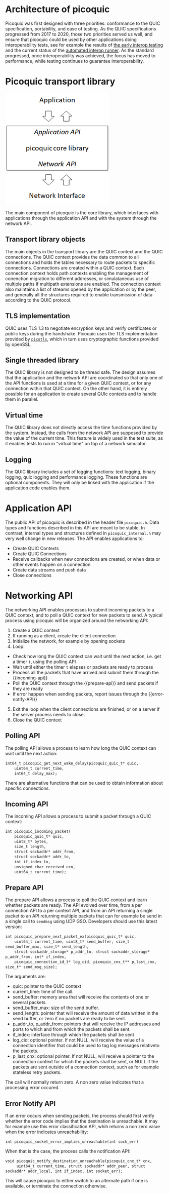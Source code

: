 # Architecture of picoquic

Picoquic was first designed with three priorities: conformance to the QUIC specification,
portability, and ease
of testing. As the QUIC specifications progressed from 2017 to 2020, those two priorities served
us well, and ensure that picoquic could be used by other applications doing interoperability
tests, see for example the results of 
[the early interop testing](https://docs.google.com/spreadsheets/d/1D0tW89vOoaScs3IY9RGC0UesWGAwE6xyLk0l4JtvTVg/) and
the current status of the [automated interop runner](https://interop.seemann.io/).
As the standard progressed, once interoperability was achieved, the focus has moved to
performance, while testing continues to guarantee interoperability.

# Picoquic transport library

![application API, library and network API](architecture.png)

The main component of picoquic is the core library, which interfaces with applications through
the application API and with the system through the network API.

## Transport library objects

The main objects in the transport library are the QUIC context and the QUIC connections. 
The QUIC context provides the data common to all connections and holds the tables
necessary to route packets to specific connections. Connections are created within
a QUIC context. Each connection context holds path contexts enabling the management
of conenction migration to different addresses, or simulataneous use of multiple
paths if multipath extensions are enabled. The connection context also maintains a list
of streams opened by the application or by the peer, and generally all the structures
required to enable transmission of data according to the QUIC protocol.

## TLS implementation

QUIC uses TLS 1.3 to negotiate encryption keys and verify certificates or public keys
during the handshake. Picoquic uses the TLS implementation provided by
[`picotls`](https://github.com/h2o/picotls), which
in turn uses cryptographic functions provided by openSSL.

## Single threaded library

The QUIC library is not designed to be thread safe. The design assumes that the application
and the network API are coordinated so that only one of the API functions is used at a
time for a given QUIC context, or for any connection within that QUIC context. On the
other hand, it is entirely possible for an application to create several QUIc contexts
and to handle them in parallel.

## Virtual time

The QUIC library does not directly access the time functions provided by the system.
Instead, the calls from the network API are supposed to provide the value of the
current time. This feature is widely used in the test suite, as it enables tests
to run in "virtual time" on top of a network simulator.

## Logging

The QUIC library includes a set of logging functions: text logging, binary logging,
quic logging and performance logging. These functions are optional components. They
will only be linked with the application if the application code enables them.

# Application API

The public API of picoquic is described in the header file `picoquic.h`. Data types and
functions described in this API are meant to be stable. In contrast, internal types and
structures defined in `picoquic_internal.h` may very well change in new releases.
The API enables applications to:

* Create QUIC Contexts
* Create QUIC Connections
* Receive callbacks when new connections are created, or when data or other events
  happen on a connection
* Create data streams and push data
* Close connections

# Networking API

The networking API enables processes to submit incoming packets to a QUIC context,
and to poll a QUIC context for new packets to send. A typical process using
picoquic will be organized around the networking API:

1. Create a QUIC context
2. If running as a client, create the client connection
3. Initialize the network, for example by opening sockets
4. Loop:
  - Check how long the QUIC context can wait until the next action, i.e. get a timer `t`,
    using the polling API
  - Wait until either the timer `t` elapses or packets are ready to process
  - Process all the packets that have arrived and submit them through the
    {{incoming-api}}
  - Poll the QUIC context through the {{prepare-api}} and send packets if they are ready
  - If error happen when sending packets, report issues through the {{error-notify-API}}
5. Exit the loop when the client connections are finished, or on a server if the
   server process needs to close.
6. Close the QUIC context

## Polling API

The polling API allows a process to learn how long the QUIC context can wait until the next
action:
```
int64_t picoquic_get_next_wake_delay(picoquic_quic_t* quic,
    uint64_t current_time,
    int64_t delay_max);

```
There are alternative functions that can be used to obtain information about
specific connections.

## Incoming API

The incoming API allows a process to submit a packet through a QUIC context:
```
int picoquic_incoming_packet(
    picoquic_quic_t* quic,
    uint8_t* bytes,
    size_t length,
    struct sockaddr* addr_from,
    struct sockaddr* addr_to,
    int if_index_to,
    unsigned char received_ecn,
    uint64_t current_time);
```

## Prepare API

The prepare API allows a process to poll the QUIC context and learn whether packets
are ready. The API evolved over time, from a per connection API to a per context API,
and from an API returning a single packet to an API returning multiple packets that
can for example be send in a single call to `sendmsg` using UDP GSO. Developers
should use this latest version:
```
int picoquic_prepare_next_packet_ex(picoquic_quic_t* quic, 
    uint64_t current_time, uint8_t* send_buffer, size_t send_buffer_max, size_t* send_length, 
    struct sockaddr_storage* p_addr_to, struct sockaddr_storage* p_addr_from, int* if_index,
    picoquic_connection_id_t* log_cid, picoquic_cnx_t** p_last_cnx, size_t* send_msg_size);
```
The arguments are:

* quic: pointer to the QUIC context
* current_time: time of the call.
* send_buffer: memory area that will receive the contents of one or several packets.
* send_buffer_max: size of the send buffer.
* send_length: pointer that will receive the amount of data written in the send buffer,
  or zero if no packets are ready to be sent.
* p_addr_to, p_addr_from: pointers that will receive the IP addresses and ports to
  which and from which the packets shall be sent.
* if_index: interface through which the packets shall be sent
* log_cid: optional pointer. If not NULL, will receive the value of a connection identifier that
  could be used to tag log messages relativeto the packets.
* p_last_cnx: optional pointer. If not NULL, will receive a pointer to the connection context
  for which the packets shall be sent, or NULL if the packets are sent outside of a
  connection context, such as for example stateless retry packets.

The call will normally return zero. A non zero value indicates that a processing error
occured.

## Error Notify API

If an error occurs when sending packets, the process should first verify whether the
error code implies that the destination is unreachable. It may for example use
this error classification API, whih returns a non zero value when the error
indicates unreachability:
```
int picoquic_socket_error_implies_unreachable(int sock_err)
```
When that is the case, the process calls the notification API:
```
void picoquic_notify_destination_unreachable(picoquic_cnx_t* cnx,
     uint64_t current_time, struct sockaddr* addr_peer, struct sockaddr* addr_local, int if_index, int socket_err);
```
This will cause picoquic to either switch to an alternate path if one is available, or terminate
the connection otherwise.